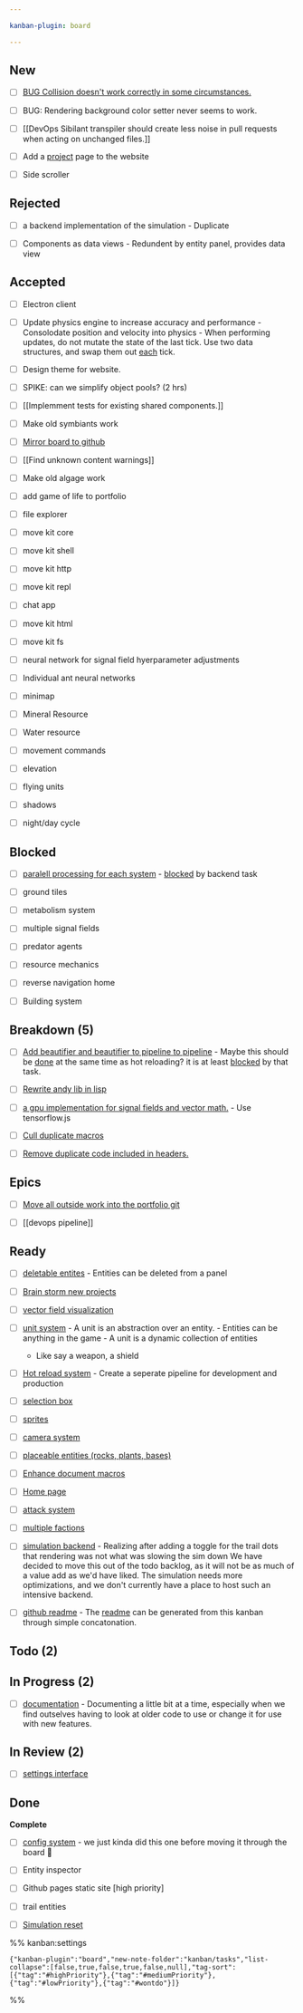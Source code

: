 ```yaml
---

kanban-plugin: board

---
```


## New

- [ ] [BUG Collision doesn't work correctly in some circumstances.](tasks/BUG%20Collision%20doesn't%20work%20correctly%20in%20some%20circumstances..md)
- [ ] BUG: Rendering background color setter never seems to work.
- [ ] [[DevOps Sibilant transpiler should create less noise in pull requests when acting on unchanged files.]]
- [ ] Add a [project](project.md) page to the website
- [ ] Side scroller


## Rejected

- [ ] a backend implementation of the simulation
	  - Duplicate
- [ ] Components as data views
	  - Redundent by entity panel, provides data view


## Accepted

- [ ] Electron client
- [ ] Update physics engine to increase accuracy and performance
	  - Consolodate position and velocity into physics
	  - When performing updates, do not mutate the state of the
	last tick. Use two data structures, and swap them out [each](../docs/Pools/Dynamic/each.md) tick.
- [ ] Design theme for website.
- [ ] SPIKE: can we simplify object pools? (2 hrs)
- [ ] [[Implemment tests for existing shared components.]]
- [ ] Make old symbiants work
- [ ] [Mirror board to github](tasks/Mirror%20board%20to%20github.md)
- [ ] [[Find unknown content warnings]]
- [ ] Make old algage work
- [ ] add game of life to portfolio
- [ ] file explorer
- [ ] move kit core
- [ ] move kit shell
- [ ] move kit http
- [ ] move kit repl
- [ ] chat app
- [ ] move kit html
- [ ] move kit fs
- [ ] neural network for signal field hyerparameter adjustments
- [ ] Individual ant neural networks
- [ ] minimap
- [ ] Mineral Resource
- [ ] Water resource
- [ ] movement commands
- [ ] elevation
- [ ] flying units
- [ ] shadows
- [ ] night/day cycle


## Blocked

- [ ] [paralell processing for each system](tasks/paralell%20processing%20for%20each%20system.md)
	  - [blocked](blocked.md) by backend task
- [ ] ground tiles
- [ ] metabolism system
- [ ] multiple signal fields
- [ ] predator agents
- [ ] resource mechanics
- [ ] reverse navigation home
- [ ] Building system


## Breakdown (5)

- [ ] [Add beautifier and beautifier to pipeline to pipeline](tasks/Add%20beautifier%20and%20beautifier%20to%20pipeline%20to%20pipeline.md)
	  - Maybe this should be [done](done.md) at the same time as hot reloading? it is at least [blocked](blocked.md) by that task.
- [ ] [Rewrite andy lib in lisp](tasks/Rewrite%20andy%20lib%20in%20lisp.md)
- [ ] [a gpu implementation for signal fields and vector math.](tasks/a%20gpu%20implementation%20for%20signal%20fields%20and%20vector%20math..md)
	  - Use tensorflow.js
- [ ] [Cull duplicate macros](tasks/Cull%20duplicate%20macros.md)
- [ ] [Remove duplicate code included in headers.](tasks/Remove%20duplicate%20code%20included%20in%20headers..md)


## Epics

- [ ] [Move all outside work into the portfolio git](tasks/Move%20all%20outside%20work%20into%20the%20portfolio%20git.md)
- [ ] [[devops pipeline]]


## Ready

- [ ] [deletable entites](tasks/deletable%20entites.md)
	  - Entities can be deleted from a panel
- [ ] [Brain storm new projects](tasks/Brain%20storm%20new%20projects.md)
- [ ] [vector field visualization](tasks/vector%20field%20visualization.md)
- [ ] [unit system](tasks/unit%20system.md)
	  - A unit is an abstraction over an entity.
	  - Entities can be anything in the game
	  - A unit is a dynamic collection of entities
	- Like say a weapon, a shield
- [ ] [Hot reload system](tasks/Hot%20reload%20system.md)
	  - Create a seperate pipeline for development and production
- [ ] [selection box](tasks/selection%20box.md)
- [ ] [sprites](tasks/sprites.md)
- [ ] [camera system](tasks/camera%20system.md)
- [ ] [placeable entities (rocks, plants, bases)](tasks/placeable%20entities%20(rocks,%20plants,%20bases).md)
- [ ] [Enhance document macros](tasks/Enhance%20document%20macros.md)
- [ ] [Home page](tasks/Home%20page.md)
- [ ] [attack system](tasks/attack%20system.md)
- [ ] [multiple factions](tasks/multiple%20factions.md)
- [ ] [simulation backend](tasks/simulation%20backend.md)
	  - Realizing after adding a toggle for the trail dots that rendering was not what was slowing the sim down
	We have decided to move this out of the todo backlog, as it will not be as much of a value add as we'd 
	have liked. The simulation needs more optimizations, and we don't currently have a place to host such an intensive backend.
- [ ] [github readme](tasks/github%20readme.md)
	  - The [readme](../readme.md) can be generated from this kanban through simple concatonation.


## Todo (2)



## In Progress (2)

- [ ] [documentation](tasks/documentation.md)
	  - Documenting a little bit at a time, especially when we find outselves having to look at older code to use or change it for use with new features.


## In Review (2)

- [ ] [settings interface](tasks/settings%20interface.md)


## Done

**Complete**
- [ ] [config system](tasks/config%20system.md)
	  - we just kinda did this one before moving it through the board :shrug:
- [ ] Entity inspector
- [ ] Github pages static site [high priority]
- [ ] trail entities
- [ ] [Simulation reset](../Simulation%20reset.md)




%% kanban:settings
```
{"kanban-plugin":"board","new-note-folder":"kanban/tasks","list-collapse":[false,true,false,true,false,null],"tag-sort":[{"tag":"#highPriority"},{"tag":"#mediumPriority"},{"tag":"#lowPriority"},{"tag":"#wontdo"}]}
```
%%